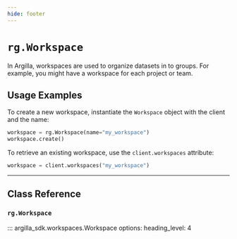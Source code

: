 ```yaml
---
hide: footer
---
```


# `rg.Workspace`

In Argilla, workspaces are used to organize datasets in to groups. For example, you might have a workspace for each project or team.

## Usage Examples

To create a new workspace, instantiate the `Workspace` object with the client and the name:

```python
workspace = rg.Workspace(name="my_workspace")
workspace.create()
```

To retrieve an existing workspace, use the `client.workspaces` attribute:

```python
workspace = client.workspaces("my_workspace")
```

---

## Class Reference

### `rg.Workspace`

::: argilla_sdk.workspaces.Workspace
    options:
        heading_level: 4